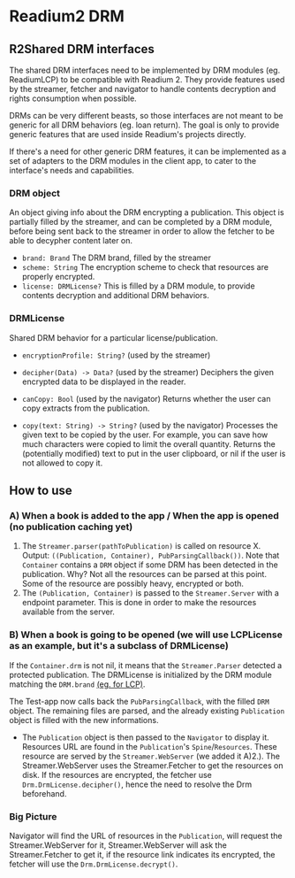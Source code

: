 # Readium2 DRM


## R2Shared DRM interfaces

The shared DRM interfaces need to be implemented by DRM modules (eg. ReadiumLCP) to be compatible with Readium 2. They provide features used by the streamer, fetcher and navigator to handle contents decryption and rights consumption when possible.

DRMs can be very different beasts, so those interfaces are not meant to be generic for all DRM behaviors (eg. loan return). The goal is only to provide generic features that are used inside Readium's projects directly.

If there's a need for other generic DRM features, it can be implemented as a set of adapters to the DRM modules in the client app, to cater to the interface's needs and capabilities.


### DRM object

An object giving info about the DRM encrypting a publication. This object is partially filled by the streamer, and can be completed by a DRM module, before being sent back to the streamer in order to allow the fetcher to be able to decypher content later on.

- `brand: Brand` The DRM brand, filled by the streamer
- `scheme: String` The encryption scheme to check that resources are properly encrypted.
- `license: DRMLicense?` This is filled by a DRM module, to provide contents decryption and additional DRM behaviors.

### DRMLicense

Shared DRM behavior for a particular license/publication.

- `encryptionProfile: String?` (used by the streamer)
- `decipher(Data) -> Data?` (used by the streamer) Deciphers the given encrypted data to be displayed in the reader.

- `canCopy: Bool` (used by the navigator) Returns whether the user can copy extracts from the publication.
- `copy(text: String) -> String?` (used by the navigator) Processes the given text to be copied by the user. For example, you can save how much characters were copied to limit the overall quantity. Returns the (potentially modified) text to put in the user clipboard, or nil if the user is not allowed to copy it.


## How to use

### A) When a book is added to the app / When the app is opened (no publication caching yet)

1. The `Streamer.parser(pathToPublication)` is called on resource X.
Output: `((Publication, Container), PubParsingCallback())`. Note that `Container` contains a `DRM` object if some DRM has been detected in the publication.
Why? Not all the resources can be parsed at this point.
Some of the resource are possibly heavy, encrypted or both. 
2. The `(Publication, Container)` is passed to the `Streamer.Server` with a endpoint parameter.
This is done in order to make the resources available from the server.

### B) When a book is going to be opened (we will use LCPLicense as an example, but it's a subclass of DRMLicense)

If the `Container.drm` is not nil, it means that the `Streamer.Parser` detected a protected publication. The DRMLicense is initialized by the DRM module matching the `DRM.brand` [(eg. for LCP)](https://github.com/readium/readium-2/tree/master/other/lcp).

The Test-app now calls back the `PubParsingCallback`, with the filled `DRM` object. The remaining files are parsed, and the already existing `Publication` object is filled with the new informations.
* The `Publication` object is then passed to the `Navigator` to display it. Resources URL are found in the `Publication`'s `Spine`/`Resources`. These resource are served by the `Streamer.WebServer` (we added it A)2.). The Streamer.WebServer uses the Streamer.Fetcher to get the resources on disk. If the resources are encrypted, the fetcher use `Drm.DrmLicense.decipher()`, hence the need to resolve the Drm beforehand.


### Big Picture
Navigator will find the URL of resources in the `Publication`, will request the Streamer.WebServer for it, Streamer.WebServer will ask the Streamer.Fetcher to get it, if the resource link indicates its encrypted, the fetcher will use the `Drm.DrmLicense.decrypt()`.

